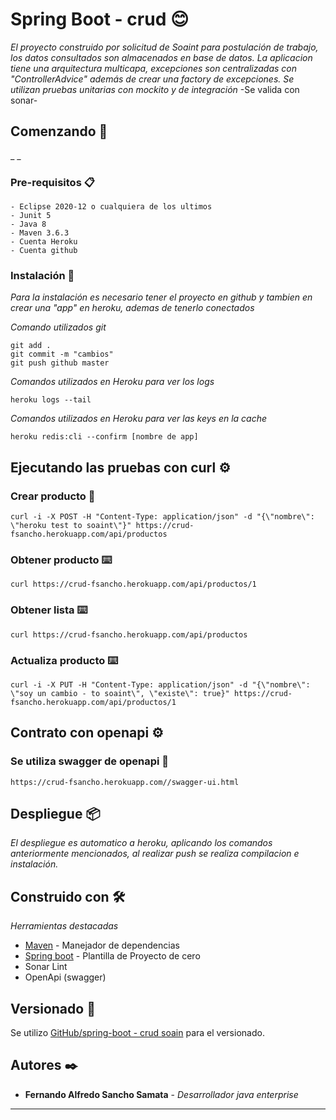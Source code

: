# Spring Boot - crud  😊

_El proyecto construido por solicitud de Soaint para postulación de trabajo, los datos consultados son almacenados en base de datos._
_La aplicacion tiene una arquitectura multicapa,  excepciones son centralizadas con  "ControllerAdvice" además de crear una factory de excepciones._
_Se utilizan pruebas unitarias con mockito y de integración_
-Se valida con sonar-

## Comenzando 🚀

_ _


### Pre-requisitos 📋

```
- Eclipse 2020-12 o cualquiera de los ultimos
- Junit 5
- Java 8
- Maven 3.6.3
- Cuenta Heroku 
- Cuenta github
```

### Instalación 🔧

_Para la instalación es necesario tener el proyecto en github y tambien en crear una "app" en heroku, ademas de tenerlo conectados_

_Comando utilizados git_

```
git add .
git commit -m "cambios"
git push github master
```

_Comandos utilizados en Heroku para ver los logs_

```
heroku logs --tail
```
_Comandos utilizados en Heroku para ver las keys en la cache_

```
heroku redis:cli --confirm [nombre de app]
```

## Ejecutando las pruebas con curl ⚙️

### Crear producto 🔩

```
curl -i -X POST -H "Content-Type: application/json" -d "{\"nombre\": \"heroku test to soaint\"}" https://crud-fsancho.herokuapp.com/api/productos
```

### Obtener producto ⌨️

```
curl https://crud-fsancho.herokuapp.com/api/productos/1
```
### Obtener lista ⌨️

```
curl https://crud-fsancho.herokuapp.com/api/productos
```
### Actualiza producto ⌨️

```
curl -i -X PUT -H "Content-Type: application/json" -d "{\"nombre\": \"soy un cambio - to soaint\", \"existe\": true}" https://crud-fsancho.herokuapp.com/api/productos/1
```
## Contrato con openapi ⚙️

### Se utiliza swagger de openapi 🔩

```
https://crud-fsancho.herokuapp.com//swagger-ui.html
```
## Despliegue 📦

_El despliegue es automatico a heroku, aplicando los comandos anteriormente mencionados, al realizar push se realiza compilacion e instalación._

## Construido con 🛠️

_Herramientas destacadas_
* [Maven](https://maven.apache.org/) - Manejador de dependencias
* [Spring boot](https://start.spring.io/) - Plantilla de Proyecto de cero
* Sonar Lint
* OpenApi (swagger)

## Versionado 📌

Se utilizo [GitHub/spring-boot - crud soain](https://github.com/fernandosanchosamata/crud-to-soaint) para el versionado. 

## Autores ✒️
* **Fernando Alfredo Sancho Samata** - *Desarrollador java enterprise*

---
